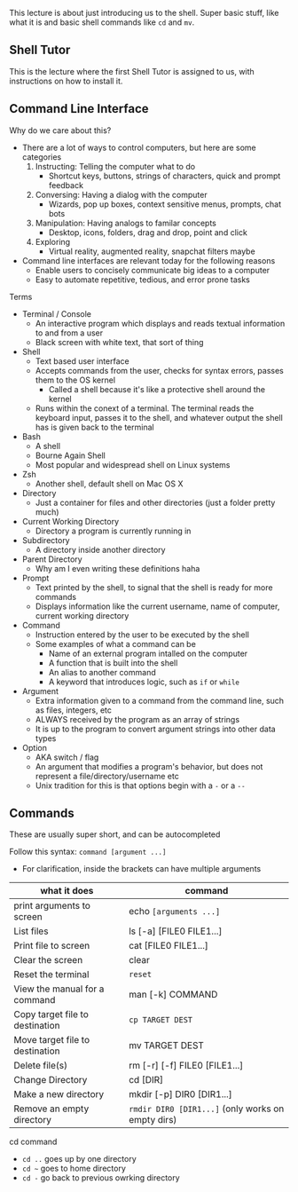This lecture is about just introducing us to the shell. Super basic stuff, like what it is and basic shell commands like `cd` and `mv`.

## Shell Tutor 
This is the lecture where the first Shell Tutor is assigned to us, with instructions on how to install it.

## Command Line Interface
Why do we care about this?
- There are a lot of ways to control computers, but here are some categories
	1. Instructing: Telling the computer what to do
		- Shortcut keys, buttons, strings of characters, quick and prompt feedback
	2. Conversing: Having a dialog with the computer
		- Wizards, pop up boxes, context sensitive menus, prompts, chat bots
	3. Manipulation: Having analogs to familar concepts
		- Desktop, icons, folders, drag and drop, point and click
	4. Exploring
		- Virtual reality, augmented reality, snapchat filters maybe
- Command line interfaces are relevant today for the following reasons
	- Enable users to concisely communicate big ideas to a computer
	- Easy to automate repetitive, tedious, and error prone tasks

Terms
- Terminal / Console
	- An interactive program which displays and reads textual information to and from a user
	- Black screen with white text, that sort of thing
- Shell
	- Text based user interface
	- Accepts commands from the user, checks for syntax errors, passes them to the OS kernel
		- Called a shell because it's like a protective shell around the kernel
	- Runs within the conext of a terminal. The terminal reads the keyboard input, passes it to the shell, and whatever output the shell has is given back to the terminal
- Bash
	- A shell
	- Bourne Again Shell
	- Most popular and widespread shell on Linux systems
- Zsh
	- Another shell, default shell on Mac OS X
- Directory
	- Just a container for files and other directories (just a folder pretty much)
- Current Working Directory
	- Directory a program is currently running in
- Subdirectory
	- A directory inside another directory
- Parent Directory
	- Why am I even writing these definitions haha
- Prompt
	- Text printed by the shell, to signal that the shell is ready for more commands
	- Displays information like the current username, name of computer, current working directory
- Command
	- Instruction entered by the user to be executed by the shell
	- Some examples of what a command can be
		- Name of an external program intalled on the computer
		- A function that is built into the shell
		- An alias to another command
		- A keyword that introduces logic, such as `if` or `while`
- Argument
	- Extra information given to a command from the command line, such as files, integers, etc
	- ALWAYS received by the program as an array of strings
	- It is up to the program to convert argument strings into other data types
- Option
	- AKA switch / flag
	- An argument that modifies a program's behavior, but does not represent a file/directory/username etc
	- Unix tradition for this is that options begin with a `-` or a `--`

## Commands
These are usually super short, and can be autocompleted

Follow this syntax: `command [argument ...]`
- For clarification, inside the brackets can have multiple arguments



| what it does                    | command                                           |
| ------------------------------- | ------------------------------------------------- |
| print arguments to screen       | echo `[arguments ...]`                            |
| List files                      | ls [-a] [FILE0 FILE1...]                          |
| Print file to screen            | cat [FILE0 FILE1...]                              |
| Clear the screen                | clear                                             |
| Reset the terminal              | `reset`                                           |
| View the manual for a command   | man [-k] COMMAND                                  |
| Copy target file to destination | `cp TARGET DEST`                                  |
| Move target file to destination | mv TARGET DEST                                    |
| Delete file(s)                  | rm [-r] [-f] FILE0 [FILE1...]                     |
| Change Directory                | cd [DIR]                                          |
| Make a new directory            | mkdir [-p] DIR0 [DIR1...]                         |
| Remove an empty directory       | `rmdir DIR0 [DIR1...]` (only works on empty dirs) |

cd command
- `cd ..` goes up by one directory
- `cd ~` goes to home directory
- `cd -` go back to previous owrking directory
